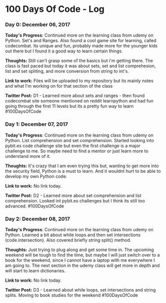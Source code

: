 # 100 Days Of Code - Log

### Day 0: December 06, 2017

**Today's Progress**: Continued more on the learning class from udemy on Python.  Set's and Ranges.  Also found a cool game site for learning, called codecombat.  Its unique and fun, probably made more for the younger kids out there but I found it a good way to learn certain things.

**Thoughts:** Still can't grasp some of the basics but i'm getting there.  The class is fast paced but today it was about sets, set and list comprehesion, list and set spliting, and more conversion from string to int's.

**Link to work:** Files will be uploaded to my repository but its mainly notes and what I'm working on for that section of the class

**Twitter Post:**  D1 - Learned more about sets and ranges - then found codecombat site someone mentioned on reddit learnpython and had fun going through the first 11 levels but its a pretty fun way to learn #100DaysOfCode


### Day 1: December 07, 2017

**Today's Progress**: Continued more on the learning class from udemy on Python.  List comprehension and set comprehension.  Started looking into pybit.es code challenge site but even the first challenge is a major challenge to me.  So maybe need to find a mentor or just learn more to understand more of it.

**Thoughts:** It's crazy that I am even trying this but, wanting to get more into the security field, Python is a must to learn.  And it wouldnt hurt to be able to develop my own Python code.

**Link to work:** No link today.

**Twitter Post:**  D2 - Learned more about set comprehension and list comprehension.  Looked int pybit.es challenges but I think its still too advanced. #100DaysOfCode  


### Day 2: December 08, 2017

**Today's Progress**: Continued more on the learning class from udemy on Python.  Learned a bit about while loops and then set intersections (code.intersection).  Also covered briefly string split() method.

**Thoughts:** Just trying to plug along and get some time in.  The upcoming weekend will be tough to find the time, but maybe I will just switch over to a book for the weekend, since I cannot have a laptop with me everywhere I am going to.  The next section in the udemy class will get more in depth and will start to learn dictionaries.

**Link to work:** No link today.

**Twitter Post:**  D3 - Learned about while loops, set intersections and string splits.  Moving to book studies for the weekend  #100DaysOfCode  


